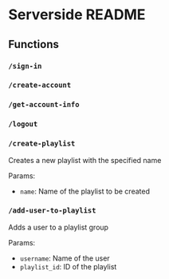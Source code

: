 # Serverside README

## Functions

### `/sign-in`

### `/create-account`

### `/get-account-info`

### `/logout`

### `/create-playlist`

Creates a new playlist with the specified name

Params:

-   `name`: Name of the playlist to be created

### `/add-user-to-playlist`

Adds a user to a playlist group

Params:

-   `username`: Name of the user
-   `playlist_id`: ID of the playlist
